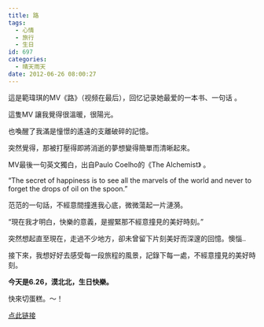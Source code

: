 ```yaml
---
title: 路
tags:
  - 心情
  - 旅行
  - 生日
id: 697
categories:
  - 晴天雨天
date: 2012-06-26 08:00:27
---
```



這是範瑋琪的MV《路》（视频在最后），回忆记录她最爱的一本书、一句话 。

這隻MV 讓我覺得很溫暖，很陽光。

也喚醒了我滿是憧憬的遙遠的支離破碎的記憶。

突然覺得，那被打壓得即將消逝的夢想變得簡單而清晰起來。

<!--more-->
MV最後一句英文獨白，出自Paulo Coelho的《The Alchemist》 。

“The secret of happiness is to see all the marvels of the world and never to forget the drops of oil on the spoon.”


范范的一句話，不經意間撞進我心底，微微蕩起一片漣漪。

“現在我才明白，快樂的意義，是握緊那不經意撞見的美好時刻。”


突然想起直至現在，走過不少地方，卻未曾留下片刻美好而深邃的回憶。懊惱..

接下來，我想好好去感受每一段旅程的風景，記錄下每一處，不經意撞見的美好時刻。


**今天是6.26，漠北北，生日快樂。**

快來切蛋糕。～！

[点此链接](http://player.youku.com/embed/XNDE0MTc1MzQw)
